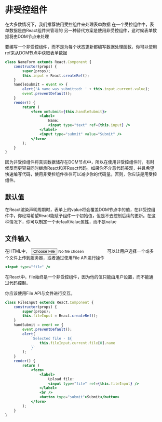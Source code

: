 # 非受控组件
在大多数情况下，我们推荐使用受控组件来处理表单数据
在一个受控组件中，表单数据是由React组件来管理的
另一种替代方案是使用非受控组件，这时候表单数据将由DOM节点来处理

要编写一个非受控组件，而不是为每个状态更新都编写数据处理函数，你可以使用ref来从DOM节点中获取表单数据

```jsx
class NameForm extends React.Component {
    constructor(props) {
        super(props);
        this.input = React.createRef();
    }
    handleSubmit = event => {
        alert('A name was submitted: ' + this.input.current.value);
        event.preventDefault();
    }
    render() {
        return (
            <form onSubmit={this.handleSubmit}>
                <label>
                    Name:
                    <input type="text" ref={this.input} />
                </label>
                <input type="submit" value="Submit" />
            </form>
        );
    }
}
```

因为非受控组件将真实数据储存在DOM节点中，所以在使用非受控组件时，有时候反而更容易同时继承React和非React代码。如果你不介意代码美观，并且希望快速编写代码，使用非受控组件往往可以减少你的代码量。否则，你应该是用受控组件。


## 默认值
在React渲染声明周期时，表单上的value将会覆盖DOM节点中的值，在非受控组件中，你经常希望React能赋予组件一个初始值，但是不去控制后续的更新。在这种情况下，你可以制定一个defaultValue属性，而不是value

## 文件输入
在HTML中， <input type="file">可以让用户选择一个或多个文件上传到服务器，或者通过使用File API进行操作

```jsx
<input type="file" />
```

在React中，file始终是一个非受控组件，因为他的值只能由用户设置，而不能通过代码控制。

你应该使用File API与文件进行交互。
```jsx
class FileInput extends React.Component {
    constructor(props) {
        super(props);
        this.fileInput = React.createRef();
    }
    handSubmit = event => {
        event.preventDefault();
        alert(
            `Selected file - ${
                this.fileInput.current.file[0].name      
            }`
        );
    }
    render() {
        return (
            <form>
                <label>
                    Upload file:
                    <input type="file" ref={this.fileInput} />
                </label>
                <br />
                <button type="submit">Submit</button>
            </form>
        );
    }
}

```